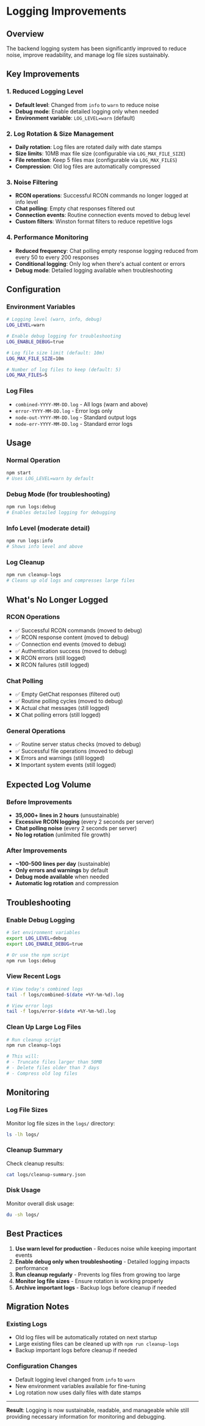 # Logging Improvements

## Overview
The backend logging system has been significantly improved to reduce noise, improve readability, and manage log file sizes sustainably.

## Key Improvements

### 1. **Reduced Logging Level**
- **Default level**: Changed from `info` to `warn` to reduce noise
- **Debug mode**: Enable detailed logging only when needed
- **Environment variable**: `LOG_LEVEL=warn` (default)

### 2. **Log Rotation & Size Management**
- **Daily rotation**: Log files are rotated daily with date stamps
- **Size limits**: 10MB max file size (configurable via `LOG_MAX_FILE_SIZE`)
- **File retention**: Keep 5 files max (configurable via `LOG_MAX_FILES`)
- **Compression**: Old log files are automatically compressed

### 3. **Noise Filtering**
- **RCON operations**: Successful RCON commands no longer logged at info level
- **Chat polling**: Empty chat responses filtered out
- **Connection events**: Routine connection events moved to debug level
- **Custom filters**: Winston format filters to reduce repetitive logs

### 4. **Performance Monitoring**
- **Reduced frequency**: Chat polling empty response logging reduced from every 50 to every 200 responses
- **Conditional logging**: Only log when there's actual content or errors
- **Debug mode**: Detailed logging available when troubleshooting

## Configuration

### Environment Variables
```bash
# Logging level (warn, info, debug)
LOG_LEVEL=warn

# Enable debug logging for troubleshooting
LOG_ENABLE_DEBUG=true

# Log file size limit (default: 10m)
LOG_MAX_FILE_SIZE=10m

# Number of log files to keep (default: 5)
LOG_MAX_FILES=5
```

### Log Files
- `combined-YYYY-MM-DD.log` - All logs (warn and above)
- `error-YYYY-MM-DD.log` - Error logs only
- `node-out-YYYY-MM-DD.log` - Standard output logs
- `node-err-YYYY-MM-DD.log` - Standard error logs

## Usage

### Normal Operation
```bash
npm start
# Uses LOG_LEVEL=warn by default
```

### Debug Mode (for troubleshooting)
```bash
npm run logs:debug
# Enables detailed logging for debugging
```

### Info Level (moderate detail)
```bash
npm run logs:info
# Shows info level and above
```

### Log Cleanup
```bash
npm run cleanup-logs
# Cleans up old logs and compresses large files
```

## What's No Longer Logged

### RCON Operations
- ✅ Successful RCON commands (moved to debug)
- ✅ RCON response content (moved to debug)
- ✅ Connection end events (moved to debug)
- ✅ Authentication success (moved to debug)
- ❌ RCON errors (still logged)
- ❌ RCON failures (still logged)

### Chat Polling
- ✅ Empty GetChat responses (filtered out)
- ✅ Routine polling cycles (moved to debug)
- ❌ Actual chat messages (still logged)
- ❌ Chat polling errors (still logged)

### General Operations
- ✅ Routine server status checks (moved to debug)
- ✅ Successful file operations (moved to debug)
- ❌ Errors and warnings (still logged)
- ❌ Important system events (still logged)

## Expected Log Volume

### Before Improvements
- **35,000+ lines in 2 hours** (unsustainable)
- **Excessive RCON logging** (every 2 seconds per server)
- **Chat polling noise** (every 2 seconds per server)
- **No log rotation** (unlimited file growth)

### After Improvements
- **~100-500 lines per day** (sustainable)
- **Only errors and warnings** by default
- **Debug mode available** when needed
- **Automatic log rotation** and compression

## Troubleshooting

### Enable Debug Logging
```bash
# Set environment variables
export LOG_LEVEL=debug
export LOG_ENABLE_DEBUG=true

# Or use the npm script
npm run logs:debug
```

### View Recent Logs
```bash
# View today's combined logs
tail -f logs/combined-$(date +%Y-%m-%d).log

# View error logs
tail -f logs/error-$(date +%Y-%m-%d).log
```

### Clean Up Large Log Files
```bash
# Run cleanup script
npm run cleanup-logs

# This will:
# - Truncate files larger than 50MB
# - Delete files older than 7 days
# - Compress old log files
```

## Monitoring

### Log File Sizes
Monitor log file sizes in the `logs/` directory:
```bash
ls -lh logs/
```

### Cleanup Summary
Check cleanup results:
```bash
cat logs/cleanup-summary.json
```

### Disk Usage
Monitor overall disk usage:
```bash
du -sh logs/
```

## Best Practices

1. **Use warn level for production** - Reduces noise while keeping important events
2. **Enable debug only when troubleshooting** - Detailed logging impacts performance
3. **Run cleanup regularly** - Prevents log files from growing too large
4. **Monitor log file sizes** - Ensure rotation is working properly
5. **Archive important logs** - Backup logs before cleanup if needed

## Migration Notes

### Existing Logs
- Old log files will be automatically rotated on next startup
- Large existing files can be cleaned up with `npm run cleanup-logs`
- Backup important logs before cleanup if needed

### Configuration Changes
- Default logging level changed from `info` to `warn`
- New environment variables available for fine-tuning
- Log rotation now uses daily files with date stamps

---

**Result**: Logging is now sustainable, readable, and manageable while still providing necessary information for monitoring and debugging.
